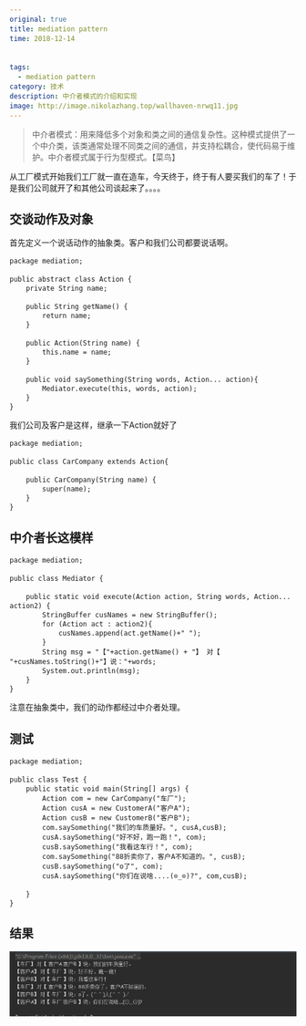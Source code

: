 ```yaml
---
original: true
title: mediation pattern
time: 2018-12-14


tags: 
  - mediation pattern
category: 技术
description: 中介者模式的介绍和实现
image: http://image.nikolazhang.top/wallhaven-nrwq11.jpg
---
```


> 中介者模式：用来降低多个对象和类之间的通信复杂性。这种模式提供了一个中介类，该类通常处理不同类之间的通信，并支持松耦合，使代码易于维护。中介者模式属于行为型模式。【菜鸟】

<!--more-->

从工厂模式开始我们工厂就一直在造车，今天终于，终于有人要买我们的车了！于是我们公司就开了和其他公司谈起来了。。。。

## 交谈动作及对象
首先定义一个说话动作的抽象类。客户和我们公司都要说话啊。
```
package mediation;

public abstract class Action {
    private String name;

    public String getName() {
        return name;
    }

    public Action(String name) {
        this.name = name;
    }

	public void saySomething(String words, Action... action){
        Mediator.execute(this, words, action);
	}
}
```

我们公司及客户是这样，继承一下Action就好了
```
package mediation;

public class CarCompany extends Action{

	public CarCompany(String name) {
		super(name);
	}
}

```

## 中介者长这模样
```
package mediation;

public class Mediator {

	public static void execute(Action action, String words, Action... action2) {
	    StringBuffer cusNames = new StringBuffer();
	    for (Action act : action2){
	        cusNames.append(act.getName()+" ");
        }
	    String msg = "【"+action.getName() + "】 对【 "+cusNames.toString()+"】说："+words;
	    System.out.println(msg);
	}
}

```
注意在抽象类中，我们的动作都经过中介者处理。

## 测试
```
package mediation;

public class Test {
	public static void main(String[] args) {
		Action com = new CarCompany("车厂");
		Action cusA = new CustomerA("客户A");
		Action cusB = new CustomerB("客户B");
		com.saySomething("我们的车质量好。", cusA,cusB);
		cusA.saySomething("好不好，跑一跑！", com);
        cusB.saySomething("我看这车行！", com);
        com.saySomething("88折卖你了，客户A不知道的。", cusB);
        cusB.saySomething("o了", com);
        cusA.saySomething("你们在说啥....(⊙_⊙)?", com,cusB);

    }
}
```

## 结果
![结果](/images/article/181214/res.png)
